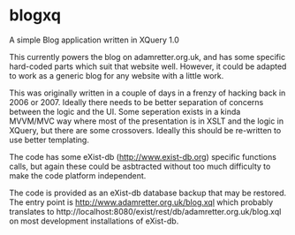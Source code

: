 blogxq
======

A simple Blog application written in XQuery 1.0

This currently powers the blog on adamretter.org.uk, and has some specific hard-coded parts which suit that website well. However, it could be adapted to work as a generic blog for any website with a little work.

This was originally written in a couple of days in a frenzy of hacking back in 2006 or 2007. Ideally there needs to be better separation of concerns between the logic and the UI. Some seperation exists in a kinda MVVM/MVC way where most of the presentation is in XSLT and the logic in XQuery, but there are some crossovers. Ideally this should be re-written to use better templating.

The code has some eXist-db (http://www.exist-db.org) specific functions calls, but again these could be asbtracted without too much difficulty to make the code platform independent. 

The code is provided as an eXist-db database backup that may be restored. The entry point is http://www.adamretter.org.uk/blog.xql which probably translates to http://localhost:8080/exist/rest/db/adamretter.org.uk/blog.xql on most development installations of eXist-db.
